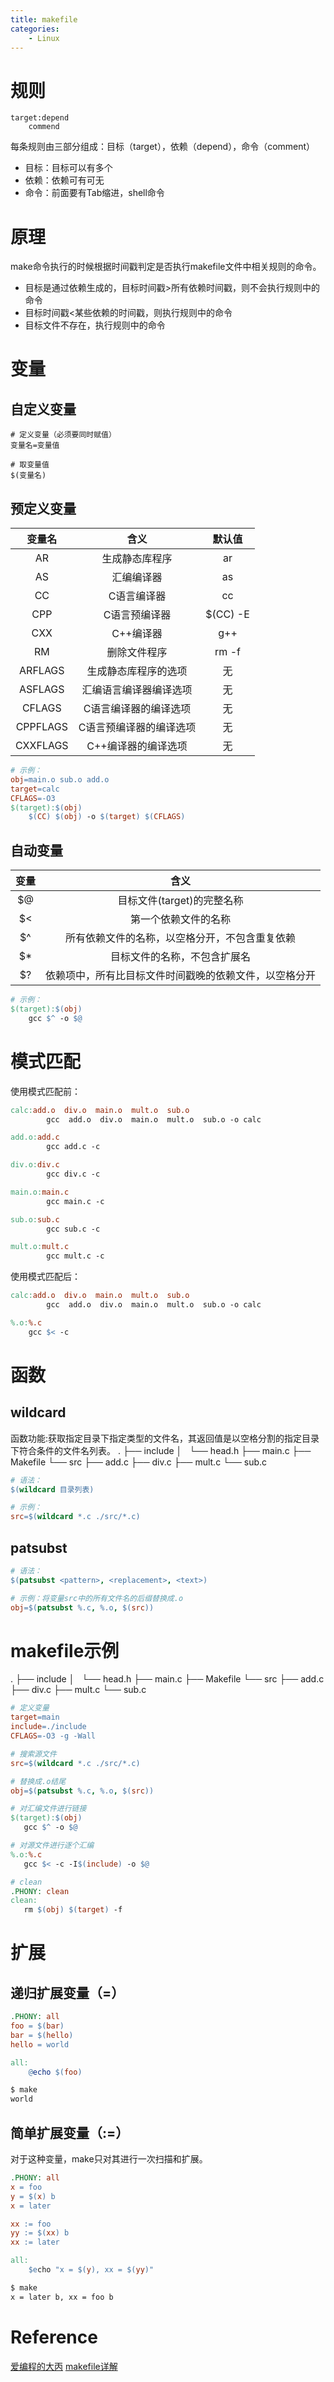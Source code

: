 ```yaml
---
title: makefile
categories:
    - Linux
---
```

# 规则
```
target:depend
    commend
```
每条规则由三部分组成：目标（target），依赖（depend），命令（comment）
* 目标：目标可以有多个
* 依赖：依赖可有可无
* 命令：前面要有Tab缩进，shell命令

<!-- more -->
# 原理
make命令执行的时候根据时间戳判定是否执行makefile文件中相关规则的命令。
* 目标是通过依赖生成的，目标时间戳>所有依赖时间戳，则不会执行规则中的命令
* 目标时间戳<某些依赖的时间戳，则执行规则中的命令
* 目标文件不存在，执行规则中的命令

# 变量
## 自定义变量
```
# 定义变量（必须要同时赋值）
变量名=变量值

# 取变量值
$(变量名)
```

## 预定义变量
|变量名|含义|默认值|
|:---:|:---:|:---:|
|AR|生成静态库程序|ar|
|AS|汇编编译器|as|
|CC|C语言编译器|cc|
|CPP|C语言预编译器|$(CC) -E|
|CXX|C++编译器|g++|
|RM|删除文件程序|rm -f|
|ARFLAGS|生成静态库程序的选项|无|
|ASFLAGS|汇编语言编译器编译选项|无|
|CFLAGS|C语言编译器的编译选项|无|
|CPPFLAGS|C语言预编译器的编译选项|无|
|CXXFLAGS|C++编译器的编译选项|无|
```makefile
# 示例：
obj=main.o sub.o add.o
target=calc
CFLAGS=-O3
$(target):$(obj)
    $(CC) $(obj) -o $(target) $(CFLAGS)
```

## 自动变量
|变量|含义|
|:---:|:---:|
|$@|目标文件(target)的完整名称|
|$<|第一个依赖文件的名称|
|$^|所有依赖文件的名称，以空格分开，不包含重复依赖|
|$*|目标文件的名称，不包含扩展名|
|$?|依赖项中，所有比目标文件时间戳晚的依赖文件，以空格分开|
```makefile
# 示例：
$(target):$(obj)
    gcc $^ -o $@
```

# 模式匹配
使用模式匹配前：
```makefile
calc:add.o  div.o  main.o  mult.o  sub.o
        gcc  add.o  div.o  main.o  mult.o  sub.o -o calc

add.o:add.c
        gcc add.c -c

div.o:div.c
        gcc div.c -c

main.o:main.c
        gcc main.c -c

sub.o:sub.c
        gcc sub.c -c

mult.o:mult.c
        gcc mult.c -c
```

使用模式匹配后：
```makefile
calc:add.o  div.o  main.o  mult.o  sub.o
        gcc  add.o  div.o  main.o  mult.o  sub.o -o calc

%.o:%.c
	gcc $< -c
```

# 函数
## wildcard
函数功能:获取指定目录下指定类型的文件名，其返回值是以空格分割的指定目录下符合条件的文件名列表。
.
├── include
│   └── head.h
├── main.c
├── Makefile
└── src
    ├── add.c
    ├── div.c
    ├── mult.c
    └── sub.c
```makefile
# 语法：
$(wildcard 目录列表)

# 示例：
src=$(wildcard *.c ./src/*.c)
```

## patsubst
```makefile
# 语法：
$(patsubst <pattern>, <replacement>, <text>)

# 示例：将变量src中的所有文件名的后缀替换成.o
obj=$(patsubst %.c, %.o, $(src))
```

# makefile示例
.
├── include
│   └── head.h
├── main.c
├── Makefile
└── src
    ├── add.c
    ├── div.c
    ├── mult.c
    └── sub.c
```makefile
# 定义变量
target=main
include=./include
CFLAGS=-O3 -g -Wall

# 搜索源文件
src=$(wildcard *.c ./src/*.c)

# 替换成.o结尾
obj=$(patsubst %.c, %.o, $(src))

# 对汇编文件进行链接
$(target):$(obj)
   gcc $^ -o $@

# 对源文件进行逐个汇编
%.o:%.c
   gcc $< -c -I$(include) -o $@

# clean
.PHONY: clean
clean:
   rm $(obj) $(target) -f
```

# 扩展
## 递归扩展变量（=）
```makefile
.PHONY: all
foo = $(bar)
bar = $(hello)
hello = world

all:
    @echo $(foo)
```
```bash
$ make
world
```

## 简单扩展变量（:=）
对于这种变量，make只对其进行一次扫描和扩展。
```makefile
.PHONY: all
x = foo
y = $(x) b
x = later

xx := foo
yy := $(xx) b
xx := later

all:
    $echo "x = $(y), xx = $(yy)"
```
```bash
$ make
x = later b, xx = foo b
```

# Reference
[爱编程的大丙](https://subingwen.cn/linux/makefile/)
[makefile详解](https://www.cnblogs.com/paul-617/p/15501875.html)